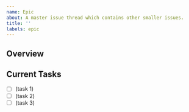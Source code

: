 ```yaml
---
name: Epic
about: A master issue thread which contains other smaller issues.
title: ''
labels: epic
---
```


## Overview

<!-- Describe what this epic is all about and how the project could benefit from it. -->

## Current Tasks

<!-- List all the tasks here in markdown checkboxes. We can later spin-off these into their own issue threads through the GitHub UI. -->

- [ ] (task 1)
- [ ] (task 2)
- [ ] (task 3)
